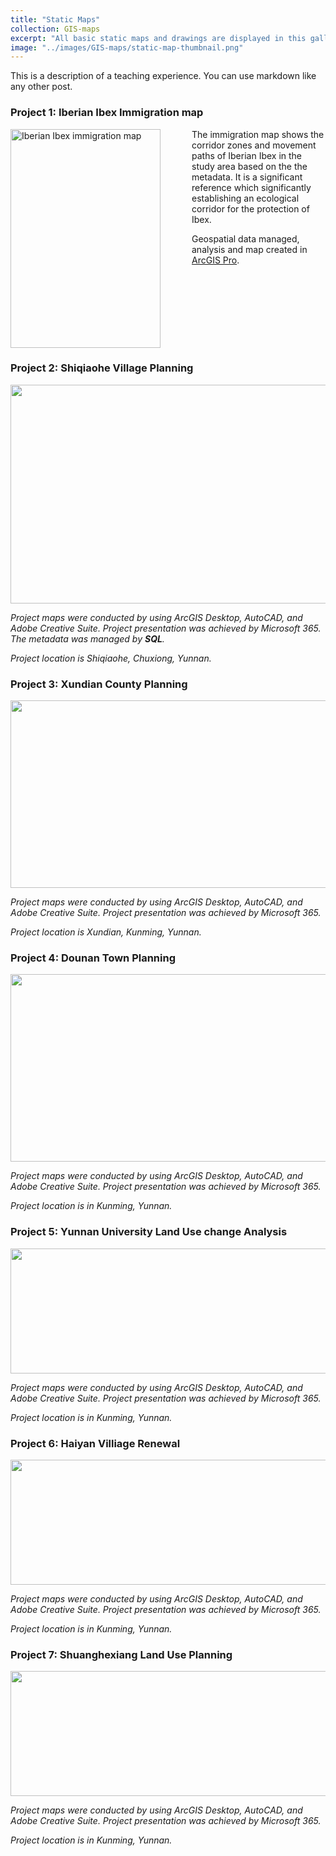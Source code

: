 ```yaml
---
title: "Static Maps"
collection: GIS-maps
excerpt: "All basic static maps and drawings are displayed in this gallery."
image: "../images/GIS-maps/static-map-thumbnail.png"
---
```

This is a description of a teaching experience. You can use markdown like any other post.

### **Project 1: Iberian Ibex Immigration map**

<img src="{{site.url}}/images/GIS-maps/static-map/Immigration_map.png" alt="Iberian Ibex immigration map" align="left" width=240 height=350 style="margin-right: 50px;">

The immigration map shows the corridor zones and movement paths of Iberian Ibex in the study area based on the the metadata. It is a significant reference which significantly establishing an ecological corridor for the protection of Ibex.

Geospatial data managed, analysis and map created in [ArcGIS Pro](https://www.esri.com/en-us/arcgis/products/arcgis-pro/overview).

<br clear="left"/>

### **Project 2: Shiqiaohe Village Planning**

<img src="{{site.url}}/images/GIS-maps/static-map/shiqiaohe-maps.png" width=560 height=350 >

*Project maps were conducted by using ArcGIS Desktop, AutoCAD, and Adobe Creative Suite. Project presentation was achieved by Microsoft 365. The metadata was managed by **SQL**.*

*Project location is Shiqiaohe, Chuxiong, Yunnan.*

### **Project 3: Xundian County Planning**

<img src="{{site.url}}/images/GIS-maps/static-map/xundian-maps.png" width=560 height=300>

*Project maps were conducted by using ArcGIS Desktop, AutoCAD, and Adobe Creative Suite. Project presentation was achieved by Microsoft 365.*

*Project location is Xundian, Kunming, Yunnan.*

### **Project 4: Dounan Town Planning**

<img src="{{site.url}}/images/GIS-maps/static-map/dounan-maps.png" width=560 height=300>

*Project maps were conducted by using ArcGIS Desktop, AutoCAD, and Adobe Creative Suite. Project presentation was achieved by Microsoft 365.*

*Project location is in Kunming, Yunnan.*

### **Project 5: Yunnan University Land Use change Analysis**

<img src="{{site.url}}/images/GIS-maps/static-map/yunnan-landuse-maps.png" width=930 height=200>

*Project maps were conducted by using ArcGIS Desktop, AutoCAD, and Adobe Creative Suite. Project presentation was achieved by Microsoft 365.*

*Project location is in Kunming, Yunnan.*

### **Project 6: Haiyan Villiage Renewal**

<img src="{{site.url}}/images/GIS-maps/static-map/haiyan-villiage-planning.png" width=800 height=200>

*Project maps were conducted by using ArcGIS Desktop, AutoCAD, and Adobe Creative Suite. Project presentation was achieved by Microsoft 365.*

*Project location is in Kunming, Yunnan.*

### **Project 7: Shuanghexiang Land Use Planning**

<img src="{{site.url}}/images/GIS-maps/static-map/shuanghexiang-maps.png" width=900 height=200>

*Project maps were conducted by using ArcGIS Desktop, AutoCAD, and Adobe Creative Suite. Project presentation was achieved by Microsoft 365.*

*Project location is in Kunming, Yunnan.*
